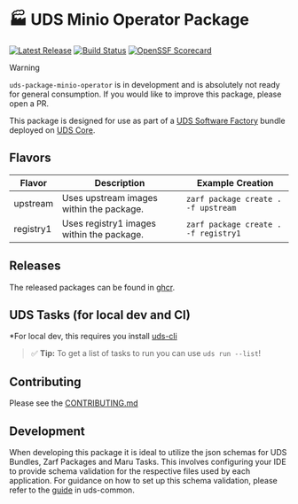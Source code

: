 # 🏭 UDS Minio Operator Package

[![Latest Release](https://img.shields.io/github/v/release/defenseunicorns/uds-package-minio-operator)](https://github.com/defenseunicorns/uds-package-minio-operator/releases)
[![Build Status](https://img.shields.io/github/actions/workflow/status/defenseunicorns/uds-package-minio-operator/tag-and-release.yaml)](https://github.com/defenseunicorns/uds-package-minio-operator/actions/workflows/tag-and-release.yaml)
[![OpenSSF Scorecard](https://api.securityscorecards.dev/projects/github.com/defenseunicorns/uds-package-minio-operator/badge)](https://api.securityscorecards.dev/projects/github.com/defenseunicorns/uds-package-minio-operator)


> [!WARNING]  
> `uds-package-minio-operator` is in development and is absolutely not ready for general consumption.  If you would like to improve this package, please open a PR.

This package is designed for use as part of a [UDS Software Factory](https://github.com/defenseunicorns/uds-software-factory) bundle deployed on [UDS Core](https://github.com/defenseunicorns/uds-core).

## Flavors

| Flavor | Description | Example Creation |
| ------ | ----------- | ---------------- |
| upstream | Uses upstream images within the package. | `zarf package create . -f upstream` |
| registry1 | Uses registry1 images within the package. | `zarf package create . -f registry1` |

## Releases

The released packages can be found in [ghcr](https://github.com/defenseunicorns/uds-package-minio-operator/pkgs/container/packages%2Fuds%2Fminio-operator).

## UDS Tasks (for local dev and CI)

*For local dev, this requires you install [uds-cli](https://github.com/defenseunicorns/uds-cli?tab=readme-ov-file#install)

> :white_check_mark: **Tip:** To get a list of tasks to run you can use `uds run --list`!

## Contributing

Please see the [CONTRIBUTING.md](./CONTRIBUTING.md)

## Development

When developing this package it is ideal to utilize the json schemas for UDS Bundles, Zarf Packages and Maru Tasks. This involves configuring your IDE to provide schema validation for the respective files used by each application. For guidance on how to set up this schema validation, please refer to the [guide](https://github.com/defenseunicorns/uds-common/blob/main/docs/development-ide-configuration.md) in uds-common.
